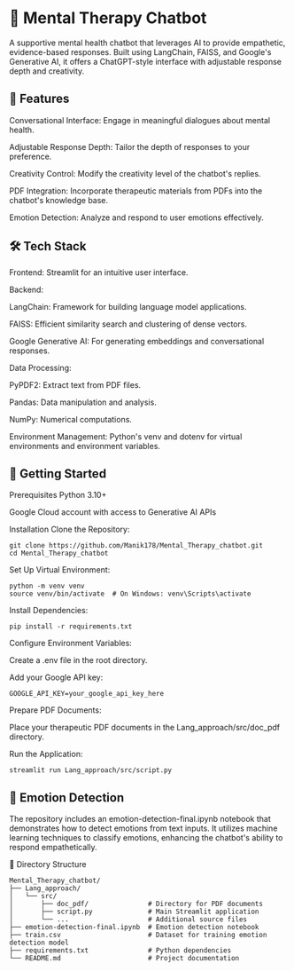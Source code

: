 # 🧠 Mental Therapy Chatbot
A supportive mental health chatbot that leverages AI to provide empathetic, evidence-based responses. Built using LangChain, FAISS, and Google's Generative AI, it offers a ChatGPT-style interface with adjustable response depth and creativity.

## 🌟 Features
Conversational Interface: Engage in meaningful dialogues about mental health.

Adjustable Response Depth: Tailor the depth of responses to your preference.

Creativity Control: Modify the creativity level of the chatbot's replies.

PDF Integration: Incorporate therapeutic materials from PDFs into the chatbot's knowledge base.

Emotion Detection: Analyze and respond to user emotions effectively.

## 🛠️ Tech Stack
Frontend: Streamlit for an intuitive user interface.

Backend:

LangChain: Framework for building language model applications.

FAISS: Efficient similarity search and clustering of dense vectors.

Google Generative AI: For generating embeddings and conversational responses.

Data Processing:

PyPDF2: Extract text from PDF files.

Pandas: Data manipulation and analysis.

NumPy: Numerical computations.

Environment Management: Python's venv and dotenv for virtual environments and environment variables.

## 🚀 Getting Started
Prerequisites
Python 3.10+

Google Cloud account with access to Generative AI APIs

Installation
Clone the Repository:
```
git clone https://github.com/Manik178/Mental_Therapy_chatbot.git
cd Mental_Therapy_chatbot
```
Set Up Virtual Environment:
```
python -m venv venv
source venv/bin/activate  # On Windows: venv\Scripts\activate
```
Install Dependencies:
```
pip install -r requirements.txt
```
Configure Environment Variables:

Create a .env file in the root directory.

Add your Google API key:
```
GOOGLE_API_KEY=your_google_api_key_here
```

Prepare PDF Documents:

Place your therapeutic PDF documents in the Lang_approach/src/doc_pdf directory.

Run the Application:
```
streamlit run Lang_approach/src/script.py
```

## 🧪 Emotion Detection
The repository includes an emotion-detection-final.ipynb notebook that demonstrates how to detect emotions from text inputs. It utilizes machine learning techniques to classify emotions, enhancing the chatbot's ability to respond empathetically.

📁 Directory Structure
```
Mental_Therapy_chatbot/
├── Lang_approach/
│   └── src/
│       ├── doc_pdf/               # Directory for PDF documents
│       ├── script.py              # Main Streamlit application
│       └── ...                    # Additional source files
├── emotion-detection-final.ipynb  # Emotion detection notebook
├── train.csv                      # Dataset for training emotion detection model
├── requirements.txt               # Python dependencies
└── README.md                      # Project documentation
```